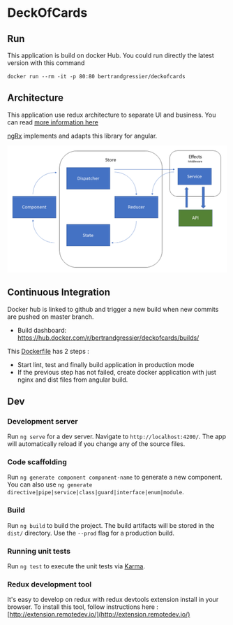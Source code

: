 # DeckOfCards

## Run
This application is build on docker Hub. You could run directly the latest version with this command
```
docker run --rm -it -p 80:80 bertrandgressier/deckofcards
```

## Architecture

This application use redux architecture to separate UI and business. You can read [more information here](https://redux.js.org/)

[ngRx](https://github.com/ngrx/platform/blob/master/docs/store/README.md) implements and adapts this library for angular.

![schema ngrx](ngrx-schema.png)

## Continuous Integration

Docker hub is linked to github and trigger a new build when new commits are pushed on master branch.
* Build dashboard: https://hub.docker.com/r/bertrandgressier/deckofcards/builds/

This [Dockerfile](./Dockerfile) has 2 steps :
- Start lint, test and finally build application in production mode
- If the previous step has not failed, create docker application with just nginx and dist files from angular build. 

## Dev

### Development server

Run `ng serve` for a dev server. Navigate to `http://localhost:4200/`. The app will automatically reload if you change any of the source files.

### Code scaffolding

Run `ng generate component component-name` to generate a new component. You can also use `ng generate directive|pipe|service|class|guard|interface|enum|module`.

### Build

Run `ng build` to build the project. The build artifacts will be stored in the `dist/` directory. Use the `--prod` flag for a production build.

### Running unit tests

Run `ng test` to execute the unit tests via [Karma](https://karma-runner.github.io).

### Redux development tool

It's easy to develop on redux with redux devtools extension install in your browser. To install this tool, follow instructions here : [http://extension.remotedev.io/](http://extension.remotedev.io/)
